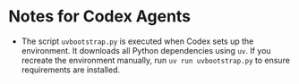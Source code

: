 # Notes for Codex Agents

- The script `uvbootstrap.py` is executed when Codex sets up the environment. It downloads all Python dependencies using `uv`. If you recreate the environment manually, run `uv run uvbootstrap.py` to ensure requirements are installed.
